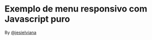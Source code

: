 # Exemplo de menu responsivo com Javascript puro

By [@jesielviana](https://twitter.com/jesielviana)
